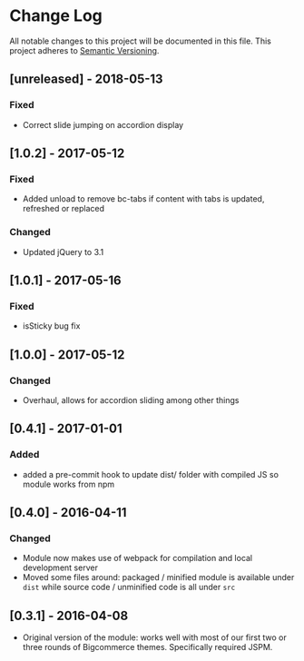 # Change Log

All notable changes to this project will be documented in this file.
This project adheres to [Semantic Versioning](http://semver.org/).

## [unreleased] - 2018-05-13

### Fixed
- Correct slide jumping on accordion display

## [1.0.2] - 2017-05-12

### Fixed
- Added unload to remove bc-tabs if content with tabs is updated, refreshed or replaced

### Changed
- Updated jQuery to 3.1

## [1.0.1] - 2017-05-16

### Fixed
- isSticky bug fix

## [1.0.0] - 2017-05-12

### Changed
- Overhaul, allows for accordion sliding among other things

## [0.4.1] - 2017-01-01

### Added
- added a pre-commit hook to update dist/ folder with compiled JS so module works from npm

## [0.4.0] - 2016-04-11

### Changed
- Module now makes use of webpack for compilation and local development server
- Moved some files around: packaged / minified module is available under `dist`
  while source code / unminified code is all under `src`

## [0.3.1] - 2016-04-08

- Original version of the module: works well with most of our first two or
  three rounds of Bigcommerce themes. Specifically required JSPM.
